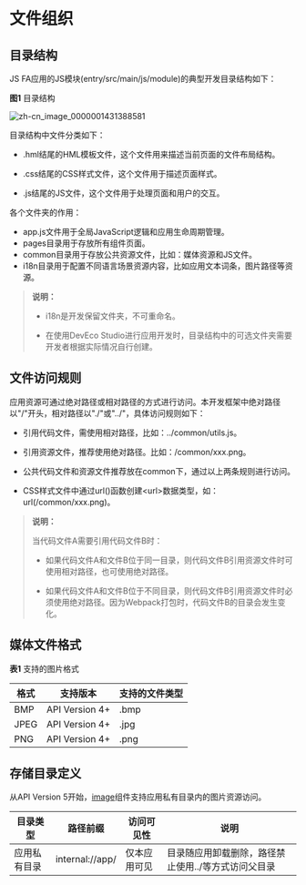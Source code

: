 # 文件组织
<!--Kit: ArkUI-->
<!--Subsystem: ArkUI-->
<!--Owner: @yihao-lin-->
<!--Designer: @piggyguy-->
<!--Tester: @songyanhong-->
<!--Adviser: @HelloCrease-->

## 目录结构

JS FA应用的JS模块(entry/src/main/js/module)的典型开发目录结构如下：

  **图1** 目录结构  

![zh-cn_image_0000001431388581](figures/zh-cn_image_0000001431388581.png)

目录结构中文件分类如下：

- .hml结尾的HML模板文件，这个文件用来描述当前页面的文件布局结构。

- .css结尾的CSS样式文件，这个文件用于描述页面样式。

- .js结尾的JS文件，这个文件用于处理页面和用户的交互。

各个文件夹的作用：

- app.js文件用于全局JavaScript逻辑和应用生命周期管理。
- pages目录用于存放所有组件页面。
- common目录用于存放公共资源文件，比如：媒体资源和JS文件。
- i18n目录用于配置不同语言场景资源内容，比如应用文本词条，图片路径等资源。

>  **说明：**
>
>  - i18n是开发保留文件夹，不可重命名。
>
>
>  - 在使用DevEco Studio进行应用开发时，目录结构中的可选文件夹需要开发者根据实际情况自行创建。


## 文件访问规则

应用资源可通过绝对路径或相对路径的方式进行访问。本开发框架中绝对路径以"/"开头，相对路径以"./"或"../"，具体访问规则如下：

- 引用代码文件，需使用相对路径，比如：../common/utils.js。

- 引用资源文件，推荐使用绝对路径。比如：/common/xxx.png。

- 公共代码文件和资源文件推荐放在common下，通过以上两条规则进行访问。

- CSS样式文件中通过url()函数创建&lt;url&gt;数据类型，如：url(/common/xxx.png)。

>  **说明：**
>
>  当代码文件A需要引用代码文件B时：
>
>  - 如果代码文件A和文件B位于同一目录，则代码文件B引用资源文件时可使用相对路径，也可使用绝对路径。
>
>  - 如果代码文件A和文件B位于不同目录，则代码文件B引用资源文件时必须使用绝对路径。因为Webpack打包时，代码文件B的目录会发生变化。
>
>


## 媒体文件格式

  **表1** 支持的图片格式

| 格式   | 支持版本                     | 支持的文件类型 |
| ---- | ------------------------ | ------- |
| BMP  | API&nbsp;Version&nbsp;4+ | .bmp    |
| JPEG | API&nbsp;Version&nbsp;4+ | .jpg    |
| PNG  | API&nbsp;Version&nbsp;4+ | .png    |

## 存储目录定义

从API Version 5开始，[image](js-lite-components-basic-image.md)组件支持应用私有目录内的图片资源访问。

| 目录类型   | 路径前缀            | 访问可见性  | 说明                          |
| ------ | --------------- | ------ | --------------------------- |
| 应用私有目录 | internal://app/ | 仅本应用可见 | 目录随应用卸载删除，路径禁止使用../等方式访问父目录 |